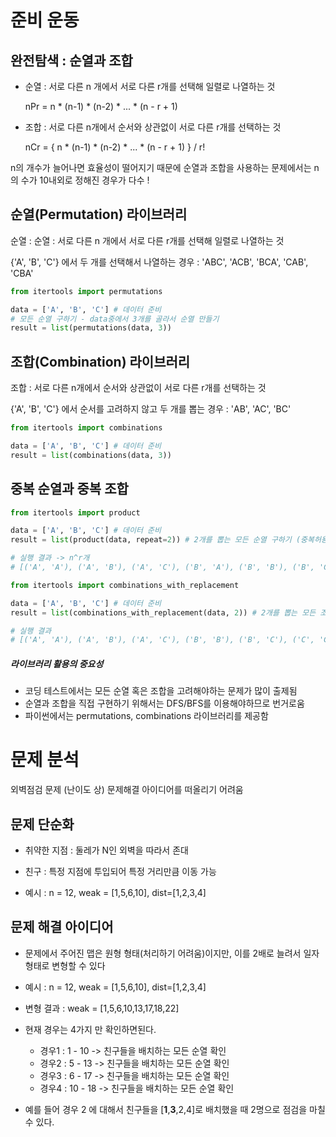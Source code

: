 # 준비 운동

## 완전탐색 : 순열과 조합

- 순열 : 서로 다른 n 개에서 서로 다른 r개를 선택해 일렬로 나열하는 것

  nPr = n * (n-1) * (n-2) * ... * (n - r + 1)

- 조합 : 서로 다른 n개에서 순서와 상관없이 서로 다른 r개를 선택하는 것

  nCr = { n * (n-1) * (n-2) * ... * (n - r + 1)  } / r!

n의 개수가 늘어나면 효율성이 떨어지기 때문에 순열과 조합을 사용하는 문제에서는 n의 수가 10내외로 정해진 경우가 다수 !



## 순열(Permutation) 라이브러리

순열 :  순열 : 서로 다른 n 개에서 서로 다른 r개를 선택해 일렬로 나열하는 것

{'A', 'B', 'C'} 에서 두 개를 선택해서 나열하는 경우 : 'ABC', 'ACB', 'BCA', 'CAB', 'CBA'

```python
from itertools import permutations

data = ['A', 'B', 'C'] # 데이터 준비
# 모든 순열 구하기 - data중에서 3개를 골라서 순열 만들기
result = list(permutations(data, 3)) 
```



## 조합(Combination) 라이브러리

조합 : 서로 다른 n개에서 순서와 상관없이 서로 다른 r개를 선택하는 것

{'A', 'B', 'C'} 에서 순서를 고려하지 않고 두 개를 뽑는 경우 : 'AB', 'AC', 'BC'

```python
from itertools import combinations

data = ['A', 'B', 'C'] # 데이터 준비
result = list(combinations(data, 3)) 
```



## 중복 순열과 중복 조합

```python
from itertools import product

data = ['A', 'B', 'C'] # 데이터 준비
result = list(product(data, repeat=2)) # 2개를 뽑는 모든 순열 구하기 (중복허용)

# 실행 결과 -> n^r개
# [('A', 'A'), ('A', 'B'), ('A', 'C'), ('B', 'A'), ('B', 'B'), ('B', 'C'), ('C', 'A'), ('C', 'B'), ('C', 'C')]
```

```python
from itertools import combinations_with_replacement

data = ['A', 'B', 'C'] # 데이터 준비
result = list(combinations_with_replacement(data, 2)) # 2개를 뽑는 모든 조합 구하기 (중복허용)

# 실행 결과
# [('A', 'A'), ('A', 'B'), ('A', 'C'), ('B', 'B'), ('B', 'C'), ('C', 'C')]
```

##### 라이브러리 활용의 중요성

- 코딩 테스트에서는 모든 순열 혹은 조합을 고려해야하는 문제가 많이 출제됨
- 순열과 조합을 직접 구현하기 위해서는 DFS/BFS를 이용해야하므로 번거로움
- 파이썬에서는 permutations, combinations 라이브러리를 제공함



# 문제 분석

외벽점검 문제 (난이도 상) 문제해결 아이디어를 떠올리기 어려움

## 문제 단순화

- 취약한 지점 : 둘레가 N인 외벽을 따라서 존대
- 친구 : 특정 지점에 투입되어 특정 거리만큼 이동 가능

- 예시 : n = 12, weak = [1,5,6,10], dist=[1,2,3,4]

## 문제 해결 아이디어

- 문제에서 주어진 맵은 원형 형태(처리하기 어려움)이지만, 이를 2배로 늘려서 일자 형태로 변형할 수 있다
- 예시 : n = 12, weak = [1,5,6,10], dist=[1,2,3,4]
- 변형 결과 : weak = [1,5,6,10,13,17,18,22]
- 현재 경우는 4가지 만 확인하면된다.
    - 경우1 : 1 - 10 -> 친구들을 배치하는 모든 순열 확인
    - 경우2 : 5 - 13 -> 친구들을 배치하는 모든 순열 확인
    - 경우3 : 6 - 17 -> 친구들을 배치하는 모든 순열 확인
    - 경우4 : 10 - 18 -> 친구들을 배치하는 모든 순열 확인

- 예를 들어 경우 2 에 대해서 친구들을 [**1**,**3**,2,4]로 배치했을 때 2명으로 점검을 마칠 수 있다.